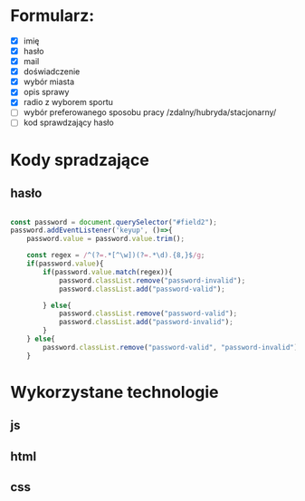 
# Formularz:
- [x] imię
- [x] hasło
- [x] mail
- [x] doświadczenie
- [x] wybór miasta
- [x] opis sprawy
- [x] radio z wyborem sportu
- [ ] wybór preferowanego sposobu pracy /zdalny/hubryda/stacjonarny/
- [ ] kod sprawdzający hasło

# Kody spradzające
## hasło

```javascript

const password = document.querySelector("#field2");
password.addEventListener('keyup', ()=>{
    password.value = password.value.trim();

    const regex = /^(?=.*[^\w])(?=.*\d).{8,}$/g;
    if(password.value){
        if(password.value.match(regex)){
            password.classList.remove("password-invalid");
            password.classList.add("password-valid");

        } else{
            password.classList.remove("password-valid");
            password.classList.add("password-invalid");
        }
    } else{
        password.classList.remove("password-valid", "password-invalid");
    }
```
# Wykorzystane technologie
## js
## html
## css
